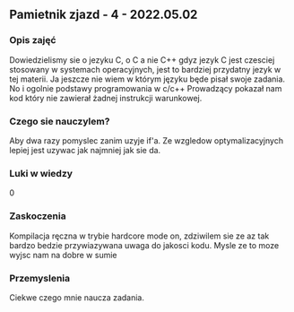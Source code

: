 
## Pamietnik zjazd - 4 - 2022.05.02

### Opis zajęć
Dowiedzielismy sie o jezyku C, o C a nie C++ gdyz jezyk C jest czesciej stosowany w systemach operacyjnych, jest to bardziej przydatny jezyk w tej materii. Ja jeszcze nie wiem w którym języku będe pisał swoje zadania. No i ogolnie podstawy programowania w c/c++
Prowadzący pokazał nam kod który nie zawierał żadnej instrukcji warunkowej.

### Czego sie nauczylem?

Aby dwa razy pomyslec zanim uzyje if'a. Ze wzgledow optymalizacyjnych lepiej jest uzywac jak najmniej jak sie da.

### Luki w wiedzy

0

### Zaskoczenia

Kompilacja ręczna w trybie hardcore mode on, zdziwilem sie ze az tak bardzo bedzie przywiazywana uwaga do jakosci kodu.
Mysle ze to moze wyjsc nam na dobre w sumie

### Przemyslenia

Ciekwe czego mnie naucza zadania.
